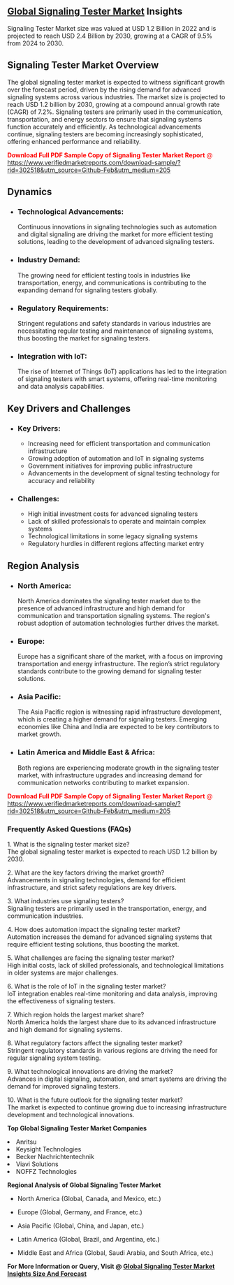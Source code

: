 <h2><a href="https://www.verifiedmarketreports.com/download-sample/?rid=302518&amp;utm_source=Github&amp;utm_medium=205" target="_blank">Global Signaling Tester Market</a> Insights</h2><p>Signaling Tester Market size was valued at USD 1.2 Billion in 2022 and is projected to reach USD 2.4 Billion by 2030, growing at a CAGR of 9.5% from 2024 to 2030.</p><p> <h2>Signaling Tester Market Overview</h2> <p>The global signaling tester market is expected to witness significant growth over the forecast period, driven by the rising demand for advanced signaling systems across various industries. The market size is projected to reach USD 1.2 billion by 2030, growing at a compound annual growth rate (CAGR) of 7.2%. Signaling testers are primarily used in the communication, transportation, and energy sectors to ensure that signaling systems function accurately and efficiently. As technological advancements continue, signaling testers are becoming increasingly sophisticated, offering enhanced performance and reliability.</p> <p><p><span class=""><span style="color: #ff0000;"><strong>Download Full PDF Sample Copy of Signaling Tester Market Report</strong> @ </span><a href="https://www.verifiedmarketreports.com/download-sample/?rid=302518&amp;utm_source=Github-Feb&amp;utm_medium=205" target="_blank">https://www.verifiedmarketreports.com/download-sample/?rid=302518&amp;utm_source=Github-Feb&amp;utm_medium=205</a></span></p></p> <h2>Dynamics</h2> <ul> <li><h3>Technological Advancements:</h3> Continuous innovations in signaling technologies such as automation and digital signaling are driving the market for more efficient testing solutions, leading to the development of advanced signaling testers.</li> <li><h3>Industry Demand:</h3> The growing need for efficient testing tools in industries like transportation, energy, and communications is contributing to the expanding demand for signaling testers globally.</li> <li><h3>Regulatory Requirements:</h3> Stringent regulations and safety standards in various industries are necessitating regular testing and maintenance of signaling systems, thus boosting the market for signaling testers.</li> <li><h3>Integration with IoT:</h3> The rise of Internet of Things (IoT) applications has led to the integration of signaling testers with smart systems, offering real-time monitoring and data analysis capabilities.</li> </ul> <h2>Key Drivers and Challenges</h2> <ul> <li><h3>Key Drivers:</h3> <ul> <li>Increasing need for efficient transportation and communication infrastructure</li> <li>Growing adoption of automation and IoT in signaling systems</li> <li>Government initiatives for improving public infrastructure</li> <li>Advancements in the development of signal testing technology for accuracy and reliability</li> </ul> </li> <li><h3>Challenges:</h3> <ul> <li>High initial investment costs for advanced signaling testers</li> <li>Lack of skilled professionals to operate and maintain complex systems</li> <li>Technological limitations in some legacy signaling systems</li> <li>Regulatory hurdles in different regions affecting market entry</li> </ul> </li> </ul> <h2>Region Analysis</h2> <ul> <li><h3>North America:</h3> North America dominates the signaling tester market due to the presence of advanced infrastructure and high demand for communication and transportation signaling systems. The region's robust adoption of automation technologies further drives the market.</li> <li><h3>Europe:</h3> Europe has a significant share of the market, with a focus on improving transportation and energy infrastructure. The region’s strict regulatory standards contribute to the growing demand for signaling tester solutions.</li> <li><h3>Asia Pacific:</h3> The Asia Pacific region is witnessing rapid infrastructure development, which is creating a higher demand for signaling testers. Emerging economies like China and India are expected to be key contributors to market growth.</li> <li><h3>Latin America and Middle East & Africa:</h3> Both regions are experiencing moderate growth in the signaling tester market, with infrastructure upgrades and increasing demand for communication networks contributing to market expansion.</li> </ul> <p><p><span class=""><span style="color: #ff0000;"><strong>Download Full PDF Sample Copy of Signaling Tester Market Report</strong> @ </span><a href="https://www.verifiedmarketreports.com/download-sample/?rid=302518&amp;utm_source=Github-Feb&amp;utm_medium=205" target="_blank">https://www.verifiedmarketreports.com/download-sample/?rid=302518&amp;utm_source=Github-Feb&amp;utm_medium=205</a></span></p></p> <h3>Frequently Asked Questions (FAQs)</h3> <p>1. What is the signaling tester market size? <br> The global signaling tester market is expected to reach USD 1.2 billion by 2030.</p> <p>2. What are the key factors driving the market growth? <br> Advancements in signaling technologies, demand for efficient infrastructure, and strict safety regulations are key drivers.</p> <p>3. What industries use signaling testers? <br> Signaling testers are primarily used in the transportation, energy, and communication industries.</p> <p>4. How does automation impact the signaling tester market? <br> Automation increases the demand for advanced signaling systems that require efficient testing solutions, thus boosting the market.</p> <p>5. What challenges are facing the signaling tester market? <br> High initial costs, lack of skilled professionals, and technological limitations in older systems are major challenges.</p> <p>6. What is the role of IoT in the signaling tester market? <br> IoT integration enables real-time monitoring and data analysis, improving the effectiveness of signaling testers.</p> <p>7. Which region holds the largest market share? <br> North America holds the largest share due to its advanced infrastructure and high demand for signaling systems.</p> <p>8. What regulatory factors affect the signaling tester market? <br> Stringent regulatory standards in various regions are driving the need for regular signaling system testing.</p> <p>9. What technological innovations are driving the market? <br> Advances in digital signaling, automation, and smart systems are driving the demand for improved signaling testers.</p> <p>10. What is the future outlook for the signaling tester market? <br> The market is expected to continue growing due to increasing infrastructure development and technological innovations.</p> </p><p><strong>Top Global Signaling Tester Market Companies</strong></p><div data-test-id=""><p><li>Anritsu</li><li> Keysight Technologies</li><li> Becker Nachrichtentechnik</li><li> Viavi Solutions</li><li> NOFFZ Technologies</li></p><div><strong>Regional Analysis of&nbsp;Global Signaling Tester Market</strong></div><ul><li dir="ltr"><p dir="ltr">North America&nbsp;(Global, Canada, and Mexico, etc.)</p></li><li dir="ltr"><p dir="ltr">Europe (Global, Germany, and France, etc.)</p></li><li dir="ltr"><p dir="ltr">Asia Pacific&nbsp;(Global, China, and Japan, etc.)</p></li><li dir="ltr"><p dir="ltr">Latin America&nbsp;(Global, Brazil, and Argentina, etc.)</p></li><li dir="ltr">Middle East and Africa&nbsp;(Global, Saudi Arabia, and South Africa, etc.)</li></ul><p><strong>For More Information or Query, Visit @&nbsp;</strong><strong><a href="https://www.verifiedmarketreports.com/product/signaling-tester-market/?utm_source=Github&amp;utm_medium=205" target="_blank">Global Signaling Tester Market Insights Size And Forecast</a></strong></p></div>
